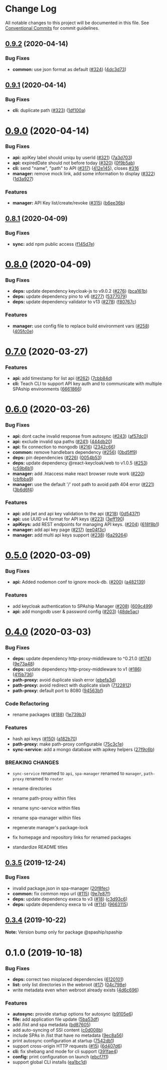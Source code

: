 # Change Log

All notable changes to this project will be documented in this file.
See [Conventional Commits](https://conventionalcommits.org) for commit guidelines.

## [0.9.2](https://github.com/spaship/spaship/compare/v0.9.1...v0.9.2) (2020-04-14)

### Bug Fixes

- **common:** use json format as default ([#324](https://github.com/spaship/spaship/issues/324)) ([4dc3d73](https://github.com/spaship/spaship/commit/4dc3d73eb9f72c683549af9c7712a8bd56fe7eab))

## [0.9.1](https://github.com/spaship/spaship/compare/v0.9.0...v0.9.1) (2020-04-14)

### Bug Fixes

- **cli:** duplicate path ([#323](https://github.com/spaship/spaship/issues/323)) ([1df100a](https://github.com/spaship/spaship/commit/1df100a07a88cd0462f1d8ea1e2f6b551accfcc9))

# [0.9.0](https://github.com/spaship/spaship/compare/v0.8.1...v0.9.0) (2020-04-14)

### Bug Fixes

- **api:** apiKey label should uniqu by userId ([#321](https://github.com/spaship/spaship/issues/321)) ([7a3d703](https://github.com/spaship/spaship/commit/7a3d703274cef00da41accf96717afb3e13bdf79))
- **api:** expiredDate should not before today ([#320](https://github.com/spaship/spaship/issues/320)) ([0f9b5ab](https://github.com/spaship/spaship/commit/0f9b5ab275422335d0e363d0eda113e84cf765f1))
- **cli:** send "name", "path" to API ([#317](https://github.com/spaship/spaship/issues/317)) ([412e145](https://github.com/spaship/spaship/commit/412e14574e3047115b04478125cda2f3eb82c04c)), closes [#316](https://github.com/spaship/spaship/issues/316)
- **manager:** remove mock link, add some information to display ([#322](https://github.com/spaship/spaship/issues/322)) ([1d3a927](https://github.com/spaship/spaship/commit/1d3a9275349218391e48b886590e6e52c3ebce32))

### Features

- **manager:** API Key list/create/revoke ([#315](https://github.com/spaship/spaship/issues/315)) ([b6ee36b](https://github.com/spaship/spaship/commit/b6ee36b8125db4ebc7a505d6495f01ba0d46f93f))

## [0.8.1](https://github.com/spaship/spaship/compare/v0.8.0...v0.8.1) (2020-04-09)

### Bug Fixes

- **sync:** add npm public access ([f145d7e](https://github.com/spaship/spaship/commit/f145d7ee445bdcbf80b9f90856b7d93fb352afaf))

# [0.8.0](https://github.com/spaship/spaship/compare/v0.7.0...v0.8.0) (2020-04-09)

### Bug Fixes

- **deps:** update dependency keycloak-js to v9.0.2 ([#276](https://github.com/spaship/spaship/issues/276)) ([bca161b](https://github.com/spaship/spaship/commit/bca161b854186096ad4aeeed1a1f2befca5276ba))
- **deps:** update dependency pino to v6 ([#277](https://github.com/spaship/spaship/issues/277)) ([5377079](https://github.com/spaship/spaship/commit/53770799dc8b0294297fe731357866b93c125934))
- **deps:** update dependency validator to v13 ([#278](https://github.com/spaship/spaship/issues/278)) ([f80767c](https://github.com/spaship/spaship/commit/f80767cb72455dadb5001e1e5bb3e4980e4775d3))

### Features

- **manager:** use config file to replace build environment vars ([#258](https://github.com/spaship/spaship/issues/258)) ([405fc0e](https://github.com/spaship/spaship/commit/405fc0e216316d40f8cce508993ec55617706bcc))

# [0.7.0](https://github.com/spaship/spaship/compare/v0.6.0...v0.7.0) (2020-03-27)

### Features

- **api:** add timestamp for list api ([#262](https://github.com/spaship/spaship/issues/262)) ([7cbb84d](https://github.com/spaship/spaship/commit/7cbb84dc035bd1357aa47d8658ce54fb4249da62))
- **cli:** Teach CLI to support API key auth and to communicate with multiple SPAship environments ([6661866](https://github.com/spaship/spaship/commit/666186671b90f6a2731ac645b009cd663139ff9a))

# [0.6.0](https://github.com/spaship/spaship/compare/v0.5.0...v0.6.0) (2020-03-26)

### Bug Fixes

- **api:** dont cache invalid response from autosync ([#243](https://github.com/spaship/spaship/issues/243)) ([af57dc0](https://github.com/spaship/spaship/commit/af57dc0349477838b61d5fe9377fa4fd0524c2a7))
- **api:** exclude invalid spa paths ([#241](https://github.com/spaship/spaship/issues/241)) ([444db20](https://github.com/spaship/spaship/commit/444db202fb1a7a838ad39c8d87be9dba25888b68))
- **api:** fix connection to mongodb ([#216](https://github.com/spaship/spaship/issues/216)) ([2342c66](https://github.com/spaship/spaship/commit/2342c66ce414603d40ba5dafb96f8aaee72e9d31))
- **common:** remove handlebars dependency ([#256](https://github.com/spaship/spaship/issues/256)) ([0bd5ff9](https://github.com/spaship/spaship/commit/0bd5ff95fefbeebfee8e04714be598ad32b9e1cd))
- **deps:** pin dependencies ([#226](https://github.com/spaship/spaship/issues/226)) ([0054b53](https://github.com/spaship/spaship/commit/0054b53076f37f445e3f1b3e9b6b1444ee747609))
- **deps:** update dependency @react-keycloak/web to v1.0.5 ([#253](https://github.com/spaship/spaship/issues/253)) ([c59b6b1](https://github.com/spaship/spaship/commit/c59b6b19d06ad550f15952e4f8f9d4b43dcbce2d))
- **manager:** add .htaccess make react browser route work ([#220](https://github.com/spaship/spaship/issues/220)) ([cbfbba9](https://github.com/spaship/spaship/commit/cbfbba956e6d19e2e4eea1160cbc5b18cf0c6aea))
- **manager:** use the default '/' root path to avoid path 404 error ([#221](https://github.com/spaship/spaship/issues/221)) ([3b6d6f4](https://github.com/spaship/spaship/commit/3b6d6f4067c2c79ff3c9cf08256d410bf40769ae))

### Features

- **api:** add jwt and api key validation to the api ([#218](https://github.com/spaship/spaship/issues/218)) ([0d5437f](https://github.com/spaship/spaship/commit/0d5437ff1677d658c6d42f7d06b7d822bd8b7e8d))
- **api:** use UUID v4 format for API keys ([#223](https://github.com/spaship/spaship/issues/223)) ([3eff190](https://github.com/spaship/spaship/commit/3eff190271bbc215bcf3bd4c611fc4928c6157a6))
- **apiKeys:** add REST endpoints for managing API keys. ([#204](https://github.com/spaship/spaship/issues/204)) ([618f8b1](https://github.com/spaship/spaship/commit/618f8b1bc94793da660699f90de4482540d59ee3))
- **manager:** add api key page ([#217](https://github.com/spaship/spaship/issues/217)) ([ee04f3c](https://github.com/spaship/spaship/commit/ee04f3cb53bbc7da4c5e119c9ba43611f88dea9b))
- **manager:** add multi api keys support ([#238](https://github.com/spaship/spaship/issues/238)) ([6a29264](https://github.com/spaship/spaship/commit/6a292640855feb1a1396a451aa98518284b4dcbe))

# [0.5.0](https://github.com/spaship/spaship/compare/v0.4.0...v0.5.0) (2020-03-09)

### Bug Fixes

- **api:** Added nodemon conf to ignore mock-db. ([#200](https://github.com/spaship/spaship/issues/200)) ([a482139](https://github.com/spaship/spaship/commit/a48213970485e86d4d61cc7de862b31a3b6e4758))

### Features

- add keycloak authentication to SPAship Manager ([#208](https://github.com/spaship/spaship/issues/208)) ([609c499](https://github.com/spaship/spaship/commit/609c49934779bf5942be7fd8d315ea5b374d7b4a))
- **api:** add mongodb user & password config ([#203](https://github.com/spaship/spaship/issues/203)) ([48de5ac](https://github.com/spaship/spaship/commit/48de5acac6d007d1cd2ff4a14118c791ee71e245))

# [0.4.0](https://github.com/spaship/spaship/compare/v0.3.5...v0.4.0) (2020-03-03)

### Bug Fixes

- **deps:** update dependency http-proxy-middleware to ^0.21.0 ([#174](https://github.com/spaship/spaship/issues/174)) ([9e73a48](https://github.com/spaship/spaship/commit/9e73a488e8b120adb65c649855e921f45344e9ef))
- **deps:** update dependency http-proxy-middleware to v1 ([#186](https://github.com/spaship/spaship/issues/186)) ([415b736](https://github.com/spaship/spaship/commit/415b73638cf5c410802059291bdc74826a3f449f))
- **path-proxy:** avoid duplicate slash error ([ebefa3d](https://github.com/spaship/spaship/commit/ebefa3dc8ea999dd3d5f94c8736b1cdea428e988))
- **path-proxy:** avoid redirect with duplicate slash ([7122812](https://github.com/spaship/spaship/commit/712281299fcb15293dd24f16db1ee73b76b6a06d))
- **path-proxy:** default port to 8080 ([94563bf](https://github.com/spaship/spaship/commit/94563bfd3af92641c365626ab7729e791fbca003))

### Code Refactoring

- rename packages ([#188](https://github.com/spaship/spaship/issues/188)) ([1e739b3](https://github.com/spaship/spaship/commit/1e739b3c08462d95db5af140405683af797b7daa))

### Features

- hash api keys ([#150](https://github.com/spaship/spaship/issues/150)) ([a182b70](https://github.com/spaship/spaship/commit/a182b709da08660b0b481a78a77eeb4da7abb4b3))
- **path-proxy:** make path-proxy configurable ([75c3c1e](https://github.com/spaship/spaship/commit/75c3c1e1d61d9c8f18c7c8fcfea892c0a428e51b))
- **sync-service:** add a mongo database with apikey helpers ([27f9c6b](https://github.com/spaship/spaship/commit/27f9c6b63dcdd2f656636f618876f469f5ab72a7))

### BREAKING CHANGES

- `sync-service` renamed to `api`, `spa-manager` renamed to `manager`, `path-proxy` renamed to `router`

- rename directories

- rename path-proxy within files

- rename sync-service within files

- rename spa-manager within files

- regenerate manager's package-lock

- fix homepage and repository links for renamed packages

- standardize README titles

## [0.3.5](https://github.com/spaship/spaship/compare/v0.3.4...v0.3.5) (2019-12-24)

### Bug Fixes

- invalid package.json in spa-manager ([20f8fec](https://github.com/spaship/spaship/commit/20f8fec9c969b2f60d63031a11f7f5aa56147573))
- **common:** fix common repo url ([#115](https://github.com/spaship/spaship/issues/115)) ([9e7e87f](https://github.com/spaship/spaship/commit/9e7e87f5bb04310c6da7fef018bd43dc847ce386))
- **deps:** update dependency execa to v3 ([#18](https://github.com/spaship/spaship/issues/18)) ([c3d93c6](https://github.com/spaship/spaship/commit/c3d93c6d87f663e19312517e8b49febf8f18d7a3))
- **deps:** update dependency execa to v4 ([#114](https://github.com/spaship/spaship/issues/114)) ([9663115](https://github.com/spaship/spaship/commit/96631150c59f97da18037eebc5ac2f2ea943a76f))

## [0.3.4](https://github.com/spaship/spaship/compare/v0.3.3...v0.3.4) (2019-10-22)

**Note:** Version bump only for package @spaship/spaship

# 0.1.0 (2019-10-18)

### Bug Fixes

- **deps:** correct two misplaced dependencies ([6120101](https://github.com/spaship/spaship/commit/6120101cdf051705cff9332883293f7f10467f3a))
- **list:** only list directories in the webroot ([#17](https://github.com/spaship/spaship/issues/17)) ([04c798e](https://github.com/spaship/spaship/commit/04c798e22b553da350927fc9fed353e4b2565f55))
- write metadata even when webroot already exists ([4d6c696](https://github.com/spaship/spaship/commit/4d6c696718b51db19ce6474ff4fe6713c8dd0b68))

### Features

- **autosync:** provide startup options for autosync ([b9105e6](https://github.com/spaship/spaship/commit/b9105e6f15bd859b122c1b50205e0960cf54da39))
- **file:** add application file update ([5ba53df](https://github.com/spaship/spaship/commit/5ba53dfc729f2fec3f85e2686958c7441f063327))
- add /list and spa metadata ([bd87605](https://github.com/spaship/spaship/commit/bd87605193e74012a899cc636e5c29ac08047992))
- add auto-syncing of SSI content ([c0d008b](https://github.com/spaship/spaship/commit/c0d008b5a08505f6d1afb3f10bef4b395b8cbea0))
- include SPAs in /list that have no metadata ([9ec8a56](https://github.com/spaship/spaship/commit/9ec8a56f7c61f28e21e7855f519848eee8b6effb))
- print autosync configuration at startup ([7542db1](https://github.com/spaship/spaship/commit/7542db1d34c658bedd2c4574910288558afc968c))
- support cross-origin HTTP requests ([#15](https://github.com/spaship/spaship/issues/15)) ([6d407d6](https://github.com/spaship/spaship/commit/6d407d6655831016c66063b5db669474408c1865))
- **cli:** fix shebang and mode for cli support ([391fae4](https://github.com/spaship/spaship/commit/391fae4f0ca1f1af0737817a1561c3050100762a))
- **config:** print configuration on launch ([ebcf7f1](https://github.com/spaship/spaship/commit/ebcf7f1c15f11cafc574daa330a5a892ef95965c))
- support global CLI installs ([ea1bc1d](https://github.com/spaship/spaship/commit/ea1bc1db0da47b96fc7a9db6e8bf4477a4d7d597))
